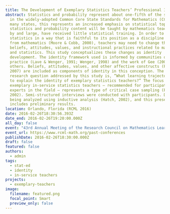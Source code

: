 ```yaml
---
title: The Development of Exemplary Statistics Teachers’ Professional Identities
abstract: Statistics and probability represent about one-fifth of the standards
  in the widely-adopted Common Core State Standards for Mathematics (CCSSM). For
  many states, this represents an increased emphasis on statistical topics. This
  statistics and probability content will be taught by mathematics teachers who,
  by and large, have received little statistical training. In order to teach
  statistics in a way that is faithful to its position as a discipline distinct
  from mathematics (Moore & Cobb, 2000), teachers may need to change their
  beliefs, attitudes, values, and instructional practices related to mathematics
  and statistics. This study conceptualizes these changes as identity
  development. The identity framework used is informed by communities of
  practice (Lave & Wenger, 1991; Wenger, 1998) and the work of Gee (2000), among
  others. Beliefs, attitudes, values, and other affective constructs (Philipp,
  2007) are included as components of identity in this conception. The primary
  research question addressed by this study is, ”What learning trajectories help
  to explain the identity of exemplary statistics teachers?” The focus on
  exemplary in-service statistics teachers – recommended for participation by
  experts in the field – represents a type of critical case sampling (Patton,
  2002). Semi-structured interviews were conducted with participants. Data are
  being analyzed using inductive analysis (Hatch, 2002), and this presentation
  includes preliminary results.
location: Orlando, Florida (RCML 2016)
date: 2016-02-26T18:30:56.393Z
date_end: 2016-02-26T19:20:00.000Z
all_day: false
event: "43rd Annual Meeting of the Research Council on Mathematics Learning "
event_url: https://www.rcml-math.org/past-conferences
publishDate: 2016-02-26T18:30:00.000Z
draft: false
featured: false
authors:
  - admin
tags:
  - stat-ed
  - identity
  - in-service teachers
projects:
  - exemplary-teachers
image:
  filename: featured.png
  focal_point: Smart
  preview_only: false
---
```


